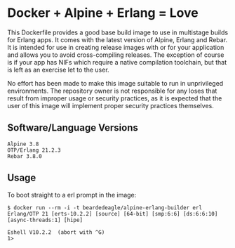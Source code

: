 # Docker + Alpine + Erlang = Love

This Dockerfile provides a good base build image to use in multistage builds for Erlang apps. It comes with the latest version of Alpine, Erlang and Rebar. It is intended for use in creating release images with or for your application and allows you to avoid cross-compiling releases. The exception of course is if your app has NIFs which require a native compilation toolchain, but that is left as an exercise let to the user.

No effort has been made to make this image suitable to run in unprivileged environments. The repository owner is not responsible for any loses that result from improper usage or security practices, as it is expected that the user of this image will implement proper security practices themselves.

## Software/Language Versions

```shell
Alpine 3.8
OTP/Erlang 21.2.3
Rebar 3.8.0
```

## Usage

To boot straight to a erl prompt in the image:

```shell
$ docker run --rm -i -t beardedeagle/alpine-erlang-builder erl
Erlang/OTP 21 [erts-10.2.2] [source] [64-bit] [smp:6:6] [ds:6:6:10] [async-threads:1] [hipe]

Eshell V10.2.2  (abort with ^G)
1>
```
